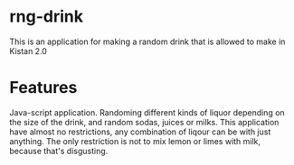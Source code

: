 # rng-drink
This is an application for making a random drink that is allowed to make in Kistan 2.0

# Features 
Java-script application.
Randoming different kinds of liquor depending on the size of the drink, and random sodas, juices or milks.
This application have almost no restrictions, any combination of liqour can be with just anything.
The only restriction is not to mix lemon or limes with milk, because that's disgusting.
